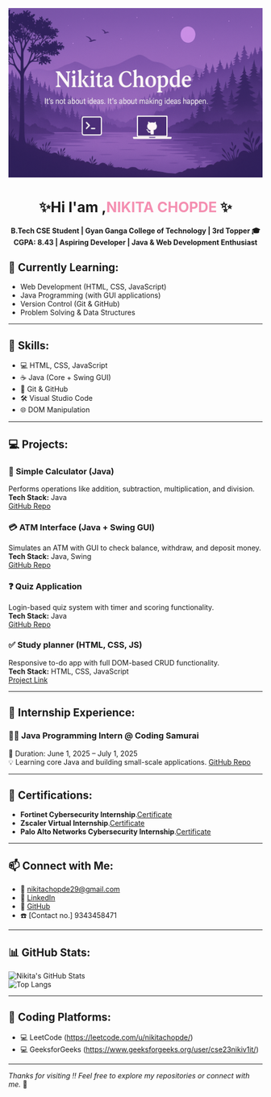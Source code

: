 <p align="center">
  <img src="banner image.png" alt="GitHub Banner" />
</p>

<h1 align="center">✨Hi I'am ,<span style="color:#f48fb1;">NIKITA CHOPDE</span> ✨</h1>


<p align="center">
  <strong>B.Tech CSE Student | Gyan Ganga College of Technology | 3rd Topper 🎓</strong><br/>
  <b>CGPA: 8.43 | Aspiring Developer | Java & Web Development Enthusiast</b>
</p>

## 🌱 Currently Learning:

- Web Development (HTML, CSS, JavaScript)
- Java Programming (with GUI applications)
- Version Control (Git & GitHub)
- Problem Solving & Data Structures

---

## 💼 Skills:
- 💻 HTML, CSS, JavaScript  
- ☕ Java (Core + Swing GUI)  
- 🔧 Git & GitHub  
- 🛠️ Visual Studio Code  
- 🌐 DOM Manipulation  

---

## 💻 Projects:

### 🧮 Simple Calculator (Java)
Performs operations like addition, subtraction, multiplication, and division.  
**Tech Stack:** Java  
[GitHub Repo](https://github.com/Nikita291004/CODING-SAMURAI-INTERNSHIP-TASK/blob/main/Task%201%20simple%20calculator/calculator.java)

### 💳 ATM Interface (Java + Swing GUI)
Simulates an ATM with GUI to check balance, withdraw, and deposit money.  
**Tech Stack:** Java, Swing  
[GitHub Repo](https://github.com/Nikita291004/CODING-SAMURAI-INTERNSHIP-TASK/tree/main/Task%202%20Simple%20ATM%20using%20java)

### ❓ Quiz Application
Login-based quiz system with timer and scoring functionality.  
**Tech Stack:** Java  
[GitHub Repo](https://github.com/Nikita291004/CODING-SAMURAI-INTERNSHIP-TASK/blob/main/Task%203%20Quiz%20application%20using%20java/QuizApp.java)

### ✅ Study planner (HTML, CSS, JS)
Responsive to-do app with full DOM-based CRUD functionality.  
**Tech Stack:** HTML, CSS, JavaScript  
[Project Link](https://study-planner-peach.vercel.app/)

---

## 💼 Internship Experience:

### 👩‍💻 Java Programming Intern @ Coding Samurai
📆 Duration: June 1, 2025 – July 1, 2025  
💡 Learning core Java and building small-scale applications.
 [GitHub Repo](https://github.com/Nikita291004/CODING-SAMURAI-INTERNSHIP-TASK)

---

## 🏅 Certifications:

- **Fortinet Cybersecurity Internship**.[Certificate](https://drive.google.com/file/d/1OUACmeWfBLOp84qH0ezmrpJUWjBZB5m1/view?usp=drivesdk) 
- **Zscaler Virtual Internship**.[Certificate](https://drive.google.com/file/d/1OR9S7Vl9HZbdTbXul4W36VAJ5BnYA5wI/view?usp=drivesdk)
- **Palo Alto Networks Cybersecurity Internship**.[Certificate](https://drive.google.com/file/d/1O_95QCN0SM7KN5LSYEHVWnAFue6KqFAx/view?usp=drivesdk)
  

---

## 📫 Connect with Me:
- 📧 [nikitachopde29@gmail.com](mailto:nikitachopde29@gmail.com)  
- 💼 [LinkedIn](https://www.linkedin.com/in/nikita-chopde)  
- 🐙 [GitHub](https://github.com/Nikita291004)  
- ☎️  [Contact no.] 9343458471  

---

## 📊 GitHub Stats:
![Nikita's GitHub Stats](https://github-readme-stats.vercel.app/api?username=Nikita291004&show_icons=true&theme=radical)  
![Top Langs](https://github-readme-stats.vercel.app/api/top-langs/?username=Nikita291004&layout=compact&theme=radical)

---

## 🚀 Coding Platforms:
- 💻 LeetCode (https://leetcode.com/u/nikitachopde/)  
- 💻 GeeksforGeeks (https://www.geeksforgeeks.org/user/cse23nikiv1it/)

---

_Thanks for visiting !! Feel free to explore my repositories or connect with me._ 💖
